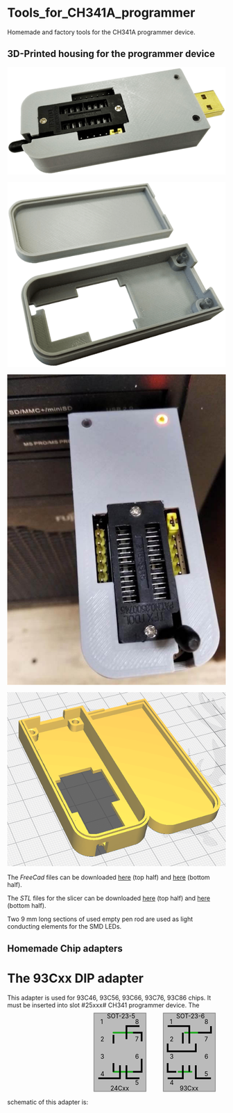 # Tools_for_CH341A_programmer

Homemade and factory tools for the CH341A programmer device.

## 3D-Printed housing for the programmer device

![Fhoto1](img/case_CH341A_black_1.png)

![Fhoto1](img/case_CH341A_black_2.png)

![Fhoto1](img/case_CH341A_black_3.jpg)

![Fhoto1](img/case_ch341_black_cura.png)

The *FreeCad* files can be downloaded [here](3d_printing/CH341_black_up2.FCStd) (top half) and [here](3d_printing/CH341_black_down2.FCStd) (bottom half).

The *STL* files for the slicer can be downloaded [here](3d_printing/CH341_black_up2-Body.stl) (top half) and [here](3d_printing/CH341_black_down-Body.stl) (bottom half).

Two 9 mm long sections of used empty pen rod are used as light conducting elements for the SMD LEDs.


## Homemade Chip adapters

# The 93Cxx DIP adapter

This adapter is used for 93C46, 93C56, 93C66, 93C76, 93C86 chips. It must be inserted into slot #25xxx# CH341 programmer device. 
The schematic of this adapter is:
<svg width="300" height="220" viewBox="0 0 300 220" version="1.1" xmlns="http://www.w3.org/2000/svg">
<path d="M10,10h120v180h-120v-180m160 0h120v180h-120v-180" stroke="#999" fill="#bbb" stroke-width="2" stroke-linejoin="round" stroke-linecap="round"/>
<path d="M55 55h50m0 90h-50m150 0h30m-15 -90h30" stroke="#2a2" fill="#2a2" stroke-width="4" stroke-linejoin="round" stroke-linecap="round"/>
<path d="M20 160h50v-30m15 0v30h30m0 -120h-30v30m15-15h20v20m0 40v30h-20m-45 0v-20m0 -45v-20" stroke-width="4" stroke="#000" fill="none" />
<text x="40" y="22" font-size="14px">SOT-23-5</text>
<text x="48" y="188" font-size="14px">24Cxx</text>
<text x="25" y="35" font-size="14px">1</text>
<text x="25" y="75" font-size="14px">2</text>
<text x="25" y="115" font-size="14px">3</text>
<text x="25" y="155" font-size="14px">4</text>
<text x="105" y="35" font-size="14px">8</text>
<text x="105" y="75" font-size="14px">7</text>
<text x="105" y="115" font-size="14px">6</text>
<text x="105" y="175" font-size="14px">5</text>
<use xlink:href="#pad" x="55" y="70"/>
<use xlink:href="#pad" x="85" y="70"/>
<use xlink:href="#pad" x="55" y="110"/>
<use xlink:href="#pad" x="70" y="110"/>
<use xlink:href="#pad" x="85" y="110"/>
<use xlink:href="#po" x="20" y="40"/>
<use xlink:href="#po" x="20" y="80"/>
<use xlink:href="#po" x="20" y="120"/>
<use xlink:href="#po" x="20" y="160"/>
<use xlink:href="#po" x="120" y="40"/>
<use xlink:href="#po" x="120" y="80"/>
<use xlink:href="#po" x="120" y="120"/>
<use xlink:href="#po" x="120" y="160"/>
<use xlink:href="#po" x="55" y="145"/>
<use xlink:href="#po" x="100" y="145"/>
<use xlink:href="#po" x="55" y="55"/>
<use xlink:href="#po" x="100" y="55"/>
<text x="200" y="22" font-size="14px">SOT-23-6</text>
<text x="208" y="188" font-size="14px">93Cxx</text>
<use xlink:href="#po" x="180" y="40"/>
<use xlink:href="#po" x="180" y="80"/>
<use xlink:href="#po" x="180" y="120"/>
<use xlink:href="#po" x="180" y="160"/>
<use xlink:href="#po" x="280" y="40"/>
<use xlink:href="#po" x="280" y="80"/>
<use xlink:href="#po" x="280" y="120"/>
<use xlink:href="#po" x="280" y="160"/>
<text x="185" y="35" font-size="14px">1</text>
<text x="185" y="75" font-size="14px">2</text>
<text x="185" y="115" font-size="14px">3</text>
<text x="185" y="175" font-size="14px">4</text>
<text x="265" y="35" font-size="14px">8</text>
<text x="265" y="75" font-size="14px">7</text>
<text x="265" y="115" font-size="14px">6</text>
<text x="265" y="155" font-size="14px">5</text>
<use xlink:href="#pad" x="215" y="70"/>
<use xlink:href="#pad" x="230" y="70"/>
<use xlink:href="#pad" x="245" y="70"/>
<use xlink:href="#pad" x="215" y="110"/>
<use xlink:href="#pad" x="230" y="110"/>
<use xlink:href="#pad" x="245" y="110"/>
<path d="M180 160h35v-30m30 0v30h35m-50-30v15m-30 0h-20v-20m65-45v18h-65v-18m50 0v-40h-50m35 40 v-25m35 0h30v-15" stroke-width="4" stroke="#000" fill="none" />
<use xlink:href="#po" x="200" y="145"/>
<use xlink:href="#po" x="230" y="145"/>
<use xlink:href="#po" x="215" y="55"/>
<use xlink:href="#po" x="245" y="55"/>
</svg>
